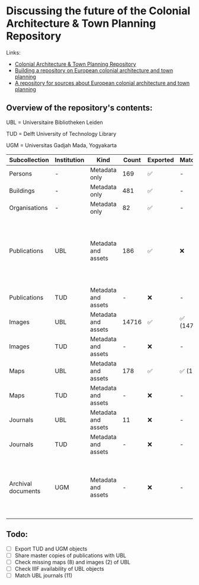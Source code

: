 # Discussing the future of the Colonial Architecture & Town Planning Repository

Links:

- [Colonial Architecture & Town Planning Repository](https://colonialarchitecture.eu)
- [Building a repository on European colonial architecture and town planning](http://resolver.tudelft.nl/uuid:6434057c-8888-458b-a3ec-9cecb6e7c281)
- [A repository for sources about European colonial architecture and town planning](http://resolver.tudelft.nl/uuid:8c6f01a4-104c-4761-b4b1-be6e8e4fd5d9)

## Overview of the repository's contents:

UBL = Universitaire Bibliotheken Leiden

TUD = Delft University of Technology Library

UGM = Universitas Gadjah Mada, Yogyakarta

| Subcollection | Institution | Kind | Count | Exported | Matched | Comments |
| --- | --- | --- | --- | --- | --- | --- |
| Persons | - | Metadata only | 169 | ✅ | - | |
| Buildings | - | Metadata only | 481 | ✅ | - | |
| Organisations | - | Metadata only | 82 | ✅ | - | |
| Publications | UBL | Metadata and assets | 186 | ✅ | ❌ | Could not be matched; UBL would like to obtain master copies (TIF) |
| Publications | TUD | Metadata and assets | - | ❌ | - | |
| Images | UBL | Metadata and assets | 14716 | ✅ | ✅ (14714) | |
| Images | TUD | Metadata and assets | - | ❌ | - | Maybe no TUD images |
| Maps | UBL | Metadata and assets | 178 | ✅ | ✅ (170) | |
| Maps | TUD | Metadata and assets | - | ❌ | - | |
| Journals | UBL | Metadata and assets | 11 | ❌ | - | |
| Journals | TUD | Metadata and assets | - | ❌ | - | |
| Archival documents | UGM | Metadata and assets | - | ❌ | - | Originating from the research project [On Bamboo, Bricks, Tiles and Thatches](https://marinusplantemafoundation.nl/on-bamboo-bricks-tiles-and-thatches/) |

## Todo:

- [ ] Export TUD and UGM objects
- [ ] Share master copies of publications with UBL
- [ ] Check missing maps (8) and images (2) of UBL
- [ ] Check IIIF availability of UBL objects
- [ ] Match UBL journals (11)
